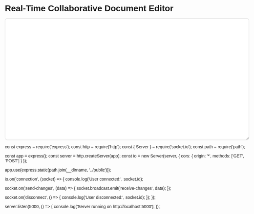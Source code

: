 <!DOCTYPE html>
<html lang="en">
<head>
  <meta charset="UTF-8">
  <meta name="viewport" content="width=device-width, initial-scale=1.0">
  <title>Real-Time Collaborative Document Editor</title>
  <style>
    body { font-family: Arial, sans-serif; padding: 2rem; max-width: 800px; margin: auto; }
    textarea { width: 100%; height: 400px; padding: 1rem; border: 1px solid #ccc; border-radius: 8px; font-size: 1rem; }
    h1 { margin-bottom: 1rem; }
  </style>
</head>
<body>
  <h1>Real-Time Collaborative Document Editor</h1>
  <textarea id="editor"></textarea>

  <script src="https://cdn.socket.io/4.7.2/socket.io.min.js"></script>
  <script>
    const socket = io('http://localhost:5000');
    const editor = document.getElementById('editor');

    socket.on('receive-changes', (data) => {
      editor.value = data;
    });

    editor.addEventListener('input', () => {
      socket.emit('send-changes', editor.value);
    });
  </script>
</body>
</html>



const express = require('express');
const http = require('http');
const { Server } = require('socket.io');
const path = require('path');

const app = express();
const server = http.createServer(app);
const io = new Server(server, {
  cors: {
    origin: '*',
    methods: ['GET', 'POST']
  }
});

app.use(express.static(path.join(__dirname, '../public')));

io.on('connection', (socket) => {
  console.log('User connected:', socket.id);

  socket.on('send-changes', (data) => {
    socket.broadcast.emit('receive-changes', data);
  });

  socket.on('disconnect', () => {
    console.log('User disconnected:', socket.id);
  });
});

server.listen(5000, () => {
  console.log('Server running on http://localhost:5000');
});
